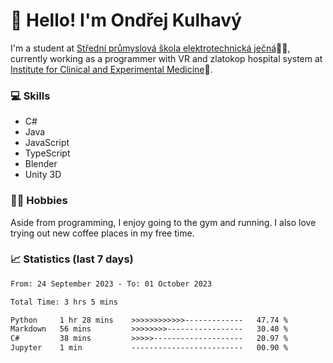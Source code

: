 # 👋 Hello! I'm Ondřej Kulhavý

I'm a student at [Střední průmyslová škola elektrotechnická ječná](https://www.spsejecna.cz/)👨‍🎓, currently working as a programmer with VR and zlatokop hospital system at [Institute for Clinical and Experimental Medicine](https://www.ikem.cz/en/)🏥.

### 💻 Skills
- C#
- Java
- JavaScript
- TypeScript
- Blender
- Unity 3D

### 🏋️‍♂️ Hobbies

Aside from programming, I enjoy going to the gym and running. I also love trying out new coffee places in my free time.

### 📈 Statistics (last 7 days)
<!--START_SECTION:waka-->

```txt
From: 24 September 2023 - To: 01 October 2023

Total Time: 3 hrs 5 mins

Python     1 hr 28 mins    >>>>>>>>>>>>-------------   47.74 %
Markdown   56 mins         >>>>>>>>-----------------   30.40 %
C#         38 mins         >>>>>--------------------   20.97 %
Jupyter    1 min           -------------------------   00.90 %
```

<!--END_SECTION:waka-->



